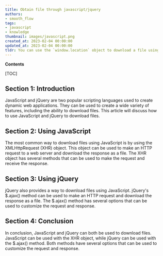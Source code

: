 ```yaml
---
title: Obtain file through javascript/jquery
authors:
- smooth_flow
tags:
- javascript
- knowledge
thumbnail: images/javascript.png
created_at: 2023-02-04 00:00:00
updated_at: 2023-02-04 00:00:00
tldr: You can use the `window.location` object to download a file using JavaScript/jQuery.
---
```


**Contents**

[TOC]

## Section 1: Introduction

JavaScript and jQuery are two popular scripting languages used to create dynamic web applications. They can be used to create a wide variety of features, including the ability to download files. This article will discuss how to use JavaScript and jQuery to download files.

## Section 2: Using JavaScript

The most common way to download files using JavaScript is by using the XMLHttpRequest (XHR) object. This object can be used to make an HTTP request to a web server and download the response as a file. The XHR object has several methods that can be used to make the request and receive the response.

## Section 3: Using jQuery

jQuery also provides a way to download files using JavaScript. jQuery's $.ajax() method can be used to make an HTTP request and download the response as a file. The $.ajax() method has several options that can be used to customize the request and response.

## Section 4: Conclusion

In conclusion, JavaScript and jQuery can both be used to download files. JavaScript can be used with the XHR object, while jQuery can be used with the $.ajax() method. Both methods have several options that can be used to customize the request and response.
